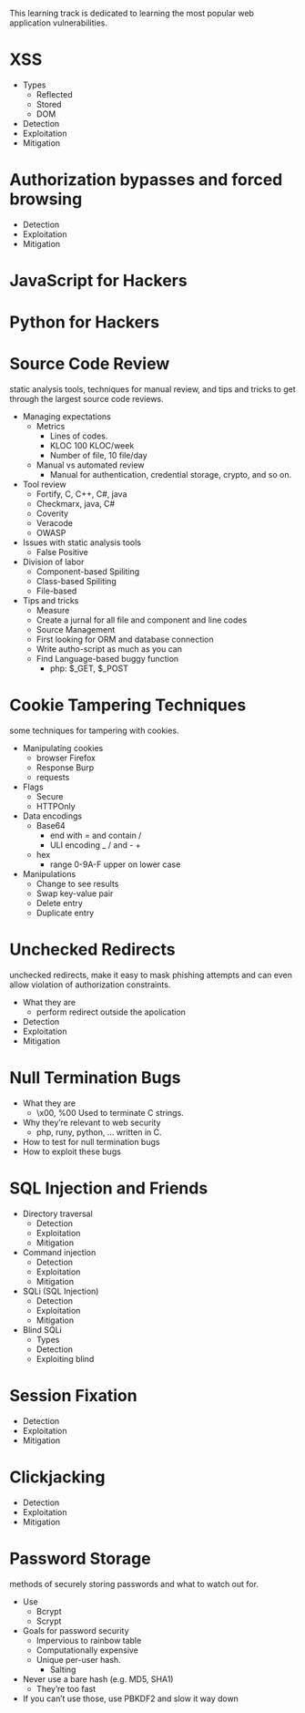 

This learning track is dedicated to learning the most popular web application vulnerabilities.


# XSS 
- Types    
    - Reflected
    - Stored
    - DOM
- Detection
- Exploitation
- Mitigation

# Authorization bypasses and forced browsing
- Detection
- Exploitation
- Mitigation

# JavaScript for Hackers

# Python for Hackers

# Source Code Review
static analysis tools, techniques for manual review, and tips and tricks to get through the largest source code reviews.
- Managing expectations
    - Metrics
        - Lines of codes.
        - KLOC 100 KLOC/week
        - Number of file, 10 file/day
    - Manual vs automated review
        - Manual for authentication, credential storage, crypto, and so on.
- Tool review
    - Fortify, C, C++, C#, java
    - Checkmarx, java, C#
    - Coverity
    - Veracode
    - OWASP
- Issues with static analysis tools
    - False Positive
- Division of labor
    - Component-based Spiliting
    - Class-based Spiliting
    - File-based
- Tips and tricks
    - Measure
    - Create a jurnal for all file and component and line codes
    - Source Management
    - First looking for ORM and database connection
    - Write autho-script as much as you can
    - Find Language-based buggy function
        - php: $_GET, $_POST

# Cookie Tampering Techniques
some techniques for tampering with cookies.
- Manipulating cookies
    - browser   Firefox
    - Response  Burp
    - requests
- Flags
    - Secure
    - HTTPOnly
- Data encodings
    - Base64
        - end with = and contain /
        - ULI encoding _ / and - +
    - hex
        - range 0-9A-F upper on lower case
- Manipulations
    - Change to see results
    - Swap key-value pair
    - Delete entry
    - Duplicate entry

# Unchecked Redirects
unchecked redirects, make it easy to mask phishing attempts and can even allow violation of authorization constraints.
- What they are
    - perform redirect outside the apolication
- Detection
- Exploitation
- Mitigation

# Null Termination Bugs
- What they are
    - \x00, %00 Used to terminate C strings.
- Why they’re relevant to web security
    - php, runy, python, ... written in C.
- How to test for null termination bugs
- How to exploit these bugs



# SQL Injection and Friends
- Directory traversal
    - Detection
    - Exploitation
    - Mitigation
- Command injection
    - Detection    
    - Exploitation
    - Mitigation
- SQLi (SQL Injection)
    - Detection
    - Exploitation
    - Mitigation
- Blind SQLi
    - Types
    - Detection
    - Exploiting blind

# Session Fixation
- Detection
- Exploitation
- Mitigation

# Clickjacking
- Detection
- Exploitation
- Mitigation

# Password Storage
methods of securely storing passwords and what to watch out for.
- Use 
    - Bcrypt 
    - Scrypt
- Goals for password security
    - Impervious to rainbow table
    - Computationally expensive
    - Unique per-user hash.
        - Salting
- Never use a bare hash (e.g. MD5, SHA1)
    - They’re too fast
- If you can’t use those, use PBKDF2 and slow it way down
